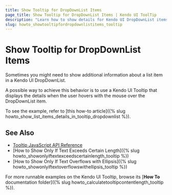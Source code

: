 ```yaml
---
title: Show Tooltip for DropDownList Items
page_title: Show Tooltip for DropDownList Items | Kendo UI ToolTip
description: "Learn how to show details for Kendo UI DropDownList items by using a Kendo UI Tooltip."
slug: howto_showtooltipfordropdownlistitems_tooltip
---
```


# Show Tooltip for DropDownList Items

Sometimes you might need to show additional information about a list item in a Kendo UI DropDownList.

A possible way to achieve this behavior is to use a Kendo UI Tooltip that displays the details when the user hovers with the mouse over the DropDownList item.

To see the example, refer to [this how-to article]({% slug howto_show_list_items_details_in_tooltip_dropdownlist %}).

## See Also

* [Tooltip JavaScript API Reference](/api/javascript/ui/tooltip)
* [How to Show Only If Text Exceeds Certain Length]({% slug howto_showonlyiftextexceedscertainlength_tooltip %})
* [How to Show Only If Text Overflows with Ellipsis]({% slug howto_showonlyiftextoverflowswithellipsis_tooltip %})

For more runnable examples on the Kendo UI Tooltip, browse its [**How To** documentation folder]({% slug howto_calculatetooltipcontentlength_tooltip %}).
